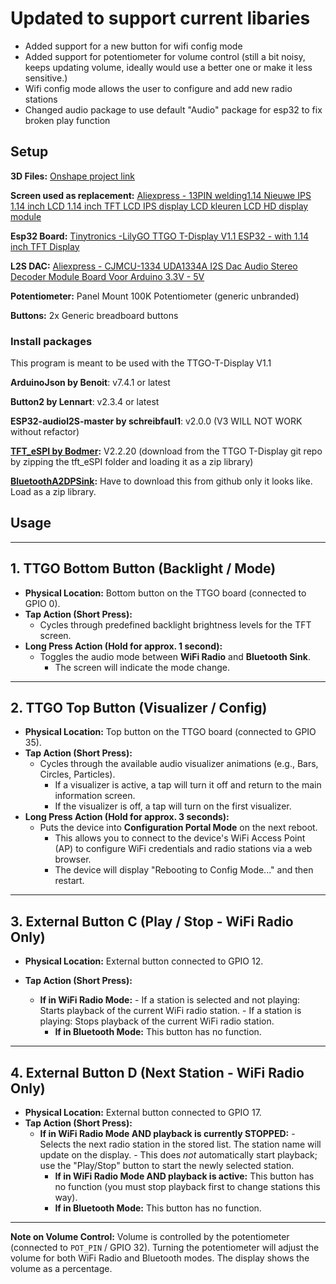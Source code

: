 # Updated to support current libaries

- Added support for a new button for wifi config mode
- Added support for potentiometer for volume control (still a bit noisy, keeps updating volume, ideally would use a better one or make it less sensitive.)
- Wifi config mode allows the user to configure and add new radio stations
- Changed audio package to use default "Audio" package for esp32 to fix broken play function

## Setup

**3D Files:** [Onshape project link](https://cad.onshape.com/documents/a49b0da92358af82e52b2462/w/a694426a2e309911855f3e7b/e/cfa827aa1b3785606bd24166)

**Screen used as replacement:** [Aliexpress - 13PIN welding1.14 Nieuwe IPS 1.14 inch LCD 1.14 inch TFT LCD IPS display LCD kleuren LCD HD display module](https://nl.aliexpress.com/item/1005005586962823.html)

**Esp32 Board:** [Tinytronics -LilyGO TTGO T-Display V1.1 ESP32 - with 1.14 inch TFT Display](https://www.tinytronics.nl/en/development-boards/microcontroller-boards/with-wi-fi/lilygo-ttgo-t-display-v1.1-esp32-with-1.14-inch-tft-display)

**L2S DAC:** [Aliexpress - CJMCU-1334 UDA1334A I2S Dac Audio Stereo Decoder Module Board Voor Arduino 3.3V - 5V](https://nl.aliexpress.com/item/1005001993192815.html)

**Potentiometer:** Panel Mount 100K Potentiometer (generic unbranded)

**Buttons:** 2x Generic breadboard buttons

### Install packages

This program is meant to be used with the TTGO-T-Display V1.1

**ArduinoJson by Benoit**: v7.4.1 or latest

**Button2 by Lennart**: v2.3.4 or latest

**ESP32-audiol2S-master by schreibfaul1**: v2.0.0 (V3 WILL NOT WORK without refactor)

**[TFT_eSPI by Bodmer](https://github.com/Xinyuan-LilyGO/TTGO-T-Display/tree/master/TFT_eSPI):** V2.2.20 (download from the TTGO T-Display git repo by zipping the tft_eSPI folder and loading it as a zip library)

**[BluetoothA2DPSink](https://github.com/pschatzmann/ESP32-A2DP):** Have to download this from github only it looks like. Load as a zip library.

## Usage

---

## 1. TTGO Bottom Button (Backlight / Mode)

- **Physical Location:** Bottom button on the TTGO board (connected to GPIO 0).
- **Tap Action (Short Press):**
  - Cycles through predefined backlight brightness levels for the TFT screen.
- **Long Press Action (Hold for approx. 1 second):**
  - Toggles the audio mode between **WiFi Radio** and **Bluetooth Sink**.
    - The screen will indicate the mode change.

---

## 2. TTGO Top Button (Visualizer / Config)

- **Physical Location:** Top button on the TTGO board (connected to GPIO 35).
- **Tap Action (Short Press):**
  - Cycles through the available audio visualizer animations (e.g., Bars, Circles, Particles).
    - If a visualizer is active, a tap will turn it off and return to the main information screen.
    - If the visualizer is off, a tap will turn on the first visualizer.
- **Long Press Action (Hold for approx. 3 seconds):**
  - Puts the device into **Configuration Portal Mode** on the next reboot.
    - This allows you to connect to the device's WiFi Access Point (AP) to configure WiFi credentials and radio stations via a web browser.
    - The device will display "Rebooting to Config Mode..." and then restart.

---

## 3. External Button C (Play / Stop - WiFi Radio Only)

- **Physical Location:** External button connected to GPIO 12.

- **Tap Action (Short Press):**
  - **If in WiFi Radio Mode:**
        - If a station is selected and not playing: Starts playback of the current WiFi radio station.
        - If a station is playing: Stops playback of the current WiFi radio station.
    - **If in Bluetooth Mode:** This button has no function.

---

## 4. External Button D (Next Station - WiFi Radio Only)

- **Physical Location:** External button connected to GPIO 17.
- **Tap Action (Short Press):**
  - **If in WiFi Radio Mode AND playback is currently STOPPED:**
        - Selects the next radio station in the stored list. The station name will update on the display.
        - This does *not* automatically start playback; use the "Play/Stop" button to start the newly selected station.
    - **If in WiFi Radio Mode AND playback is active:** This button has no function (you must stop playback first to change stations this way).
    - **If in Bluetooth Mode:** This button has no function.

---

**Note on Volume Control:**
Volume is controlled by the potentiometer (connected to `POT_PIN` / GPIO 32). Turning the potentiometer will adjust the volume for both WiFi Radio and Bluetooth modes. The display shows the volume as a percentage.
